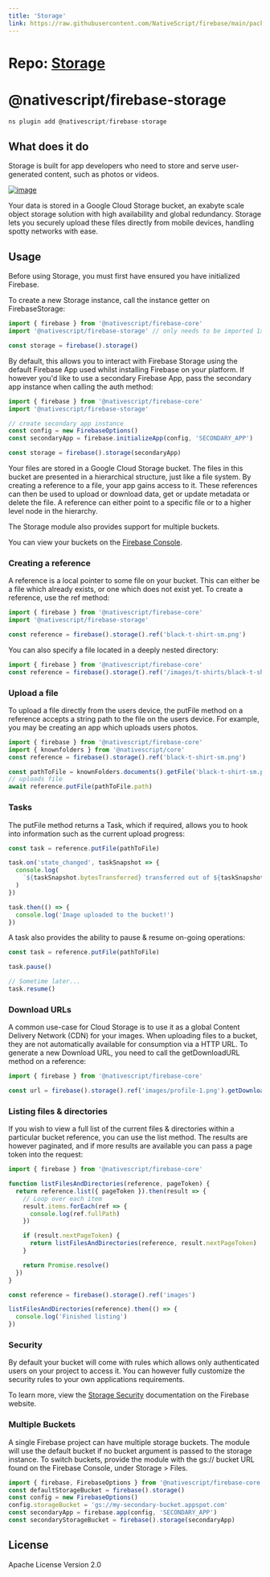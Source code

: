 ```yaml
---
title: 'Storage'
link: https://raw.githubusercontent.com/NativeScript/firebase/main/packages/firebase-storage/README.md
---
```


# Repo: [Storage](https://github.com/NativeScript/firebase/tree/main/packages/firebase-storage)

# @nativescript/firebase-storage

```javascript
ns plugin add @nativescript/firebase-storage
```

## What does it do

Storage is built for app developers who need to store and serve user-generated content, such as photos or videos.

[![image](https://img.youtube.com/vi/_tyjqozrEPY/hqdefault.jpg)](https://www.youtube.com/watch?v=_tyjqozrEPY)

Your data is stored in a Google Cloud Storage bucket, an exabyte scale object storage solution with high availability and global redundancy. Storage lets you securely upload these files directly from mobile devices, handling spotty networks with ease.

## Usage

Before using Storage, you must first have ensured you have initialized Firebase.

To create a new Storage instance, call the instance getter on FirebaseStorage:

```ts
import { firebase } from '@nativescript/firebase-core'
import '@nativescript/firebase-storage' // only needs to be imported 1x

const storage = firebase().storage()
```

By default, this allows you to interact with Firebase Storage using the default Firebase App used whilst installing Firebase on your platform. If however you'd like to use a secondary Firebase App, pass the secondary app instance when calling the auth method:

```ts
import { firebase } from '@nativescript/firebase-core'
import '@nativescript/firebase-storage'

// create secondary app instance
const config = new FirebaseOptions()
const secondaryApp = firebase.initializeApp(config, 'SECONDARY_APP')

const storage = firebase().storage(secondaryApp)
```

Your files are stored in a Google Cloud Storage bucket. The files in this bucket are presented in a hierarchical structure, just like a file system. By creating a reference to a file, your app gains access to it. These references can then be used to upload or download data, get or update metadata or delete the file. A reference can either point to a specific file or to a higher level node in the hierarchy.

The Storage module also provides support for multiple buckets.

You can view your buckets on the [Firebase Console](https://console.firebase.google.com/project/_/storage/files).

### Creating a reference

A reference is a local pointer to some file on your bucket. This can either be a file which already exists, or one which does not exist yet. To create a reference, use the ref method:

```ts
import { firebase } from '@nativescript/firebase-core'
import '@nativescript/firebase-storage'

const reference = firebase().storage().ref('black-t-shirt-sm.png')
```

You can also specify a file located in a deeply nested directory:

```ts
import { firebase } from '@nativescript/firebase-core'
const reference = firebase().storage().ref('/images/t-shirts/black-t-shirt-sm.png')
```

### Upload a file

To upload a file directly from the users device, the putFile method on a reference accepts a string path to the file on the users device. For example, you may be creating an app which uploads users photos.

```ts
import { firebase } from '@nativescript/firebase-core'
import { knownfolders } from '@nativescript/core'
const reference = firebase().storage().ref('black-t-shirt-sm.png')

const pathToFile = knownFolders.documents().getFile('black-t-shirt-sm.png')
// uploads file
await reference.putFile(pathToFile.path)
```

### Tasks

The putFile method returns a Task, which if required, allows you to hook into information such as the current upload progress:

```ts
const task = reference.putFile(pathToFile)

task.on('state_changed', taskSnapshot => {
  console.log(
    `${taskSnapshot.bytesTransferred} transferred out of ${taskSnapshot.totalBytes}`
  )
})

task.then(() => {
  console.log('Image uploaded to the bucket!')
})
```

A task also provides the ability to pause & resume on-going operations:

```ts
const task = reference.putFile(pathToFile)

task.pause()

// Sometime later...
task.resume()
```

### Download URLs

A common use-case for Cloud Storage is to use it as a global Content Delivery Network (CDN) for your images. When uploading files to a bucket, they are not automatically available for consumption via a HTTP URL. To generate a new Download URL, you need to call the getDownloadURL method on a reference:

```ts
import { firebase } from '@nativescript/firebase-core'

const url = firebase().storage().ref('images/profile-1.png').getDownloadURL()
```

### Listing files & directories

If you wish to view a full list of the current files & directories within a particular bucket reference, you can use the list method. The results are however paginated, and if more results are available you can pass a page token into the request:

```ts
import { firebase } from '@nativescript/firebase-core'

function listFilesAndDirectories(reference, pageToken) {
  return reference.list({ pageToken }).then(result => {
    // Loop over each item
    result.items.forEach(ref => {
      console.log(ref.fullPath)
    })

    if (result.nextPageToken) {
      return listFilesAndDirectories(reference, result.nextPageToken)
    }

    return Promise.resolve()
  })
}

const reference = firebase().storage().ref('images')

listFilesAndDirectories(reference).then(() => {
  console.log('Finished listing')
})
```

### Security

By default your bucket will come with rules which allows only authenticated users on your project to access it. You can however fully customize the security rules to your own applications requirements.

To learn more, view the [Storage Security](https://firebase.google.com/docs/storage/security/start) documentation on the Firebase website.

### Multiple Buckets

A single Firebase project can have multiple storage buckets. The module will use the default bucket if no bucket argument is passed to the storage instance. To switch buckets, provide the module with the gs:// bucket URL found on the Firebase Console, under Storage > Files.

```ts
import { firebase, FirebaseOptions } from '@nativescript/firebase-core'
const defaultStorageBucket = firebase().storage()
const config = new FirebaseOptions()
config.storageBucket = 'gs://my-secondary-bucket.appspot.com'
const secondaryApp = firebase.app(config, 'SECONDARY_APP')
const secondaryStorageBucket = firebase().storage(secondaryApp)
```

## License

Apache License Version 2.0
